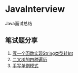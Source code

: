 # JavaInterview
Java面试总结

## 笔试题分享
1. [写一个函数实现String类型转Int](https://github.com/tinet-shenjg/JavaInterview/blob/master/String%E8%BD%ACint.md)
1. [二叉树的四种遍历](https://github.com/tinet-shenjg/JavaInterview/blob/master/TreeNode.md)
1. [手写单例模式](https://github.com/tinet-shenjg/JavaInterview/blob/master/singleton.md)
